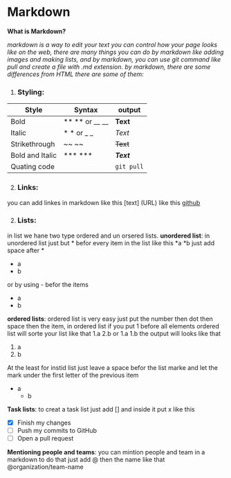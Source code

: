# Markdown
 ____What is Markdown?____

_markdown is a way to edit your text you can control how your page looks like on the web, there are many things you can do by markdown like adding images and making lists, and by markdown, you can use git command like pull and create a file with .md extension.
by markdown, there are some differences from HTML there are some of them:_

1. ### Styling:

Style	 | Syntax  |  output
------------ | ------------- | --------- 
Bold | ** ** or __ __ | **Text**
Italic | * * or _ _  | *Text*
Strikethrough | ~~ ~~  | ~~Text~~
Bold and Italic | ***  *** | ***Text***
Quating code |   ` `  | `git pull`

2. ### Links:
you can add linkes in markdown like this [text] (URL)
like this [github](https://github.com/)

2. ### Lists:
in list we hane two type ordered and un orsered lists.
__unordered list__:
in unordered list just but * befor every item in the list like this
*a
*b 
just add space after * 
* a
* b

or by using - befor the items
- a
- b

__ordered lists__:
ordered list is very easy just put the number then dot then space then the item, in ordered list if you put 1 before all elements ordered list will sorte your list like that 
1.a 2.b or 1.a 1.b the output will looks like that 

1. a 
1. b

At the least for instid list just leave a space befor the list marke and let the mark under the first letter of the previous item
- a
  - b

__Task lists__:
to creat a task list just add [] and inside it put x like this

- [x] Finish my changes
- [ ] Push my commits to GitHub
- [ ] Open a pull request

__Mentioning people and teams__:
you can mintion people and team in a markdown to do that just add @ then the name like that @organization/team-name

